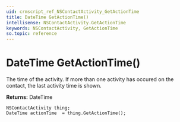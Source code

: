 ```yaml
---
uid: crmscript_ref_NSContactActivity_GetActionTime
title: DateTime GetActionTime()
intellisense: NSContactActivity.GetActionTime
keywords: NSContactActivity, GetActionTime
so.topic: reference
---
```


# DateTime GetActionTime()

The time of the activity. If more than one activity has occured on the contact, the last activity time is shown.

**Returns:** DateTime

```crmscript
NSContactActivity thing;
DateTime actionTime  = thing.GetActionTime();
```

